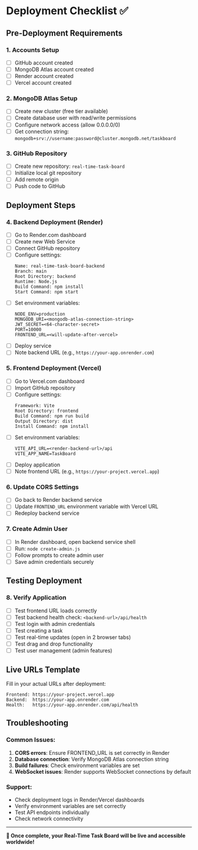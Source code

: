 # Deployment Checklist ✅

## Pre-Deployment Requirements

### 1. Accounts Setup
- [ ] GitHub account created
- [ ] MongoDB Atlas account created
- [ ] Render account created  
- [ ] Vercel account created

### 2. MongoDB Atlas Setup
- [ ] Create new cluster (free tier available)
- [ ] Create database user with read/write permissions
- [ ] Configure network access (allow 0.0.0.0/0)
- [ ] Get connection string: `mongodb+srv://username:password@cluster.mongodb.net/taskboard`

### 3. GitHub Repository
- [ ] Create new repository: `real-time-task-board`
- [ ] Initialize local git repository
- [ ] Add remote origin
- [ ] Push code to GitHub

## Deployment Steps

### 4. Backend Deployment (Render)
- [ ] Go to Render.com dashboard
- [ ] Create new Web Service
- [ ] Connect GitHub repository
- [ ] Configure settings:
  ```
  Name: real-time-task-board-backend
  Branch: main
  Root Directory: backend
  Runtime: Node.js  
  Build Command: npm install
  Start Command: npm start
  ```
- [ ] Set environment variables:
  ```
  NODE_ENV=production
  MONGODB_URI=<mongodb-atlas-connection-string>
  JWT_SECRET=<64-character-secret>
  PORT=10000
  FRONTEND_URL=<will-update-after-vercel>
  ```
- [ ] Deploy service
- [ ] Note backend URL (e.g., `https://your-app.onrender.com`)

### 5. Frontend Deployment (Vercel)
- [ ] Go to Vercel.com dashboard
- [ ] Import GitHub repository
- [ ] Configure settings:
  ```
  Framework: Vite
  Root Directory: frontend
  Build Command: npm run build
  Output Directory: dist
  Install Command: npm install
  ```
- [ ] Set environment variables:
  ```
  VITE_API_URL=<render-backend-url>/api
  VITE_APP_NAME=TaskBoard
  ```
- [ ] Deploy application
- [ ] Note frontend URL (e.g., `https://your-project.vercel.app`)

### 6. Update CORS Settings
- [ ] Go back to Render backend service
- [ ] Update `FRONTEND_URL` environment variable with Vercel URL
- [ ] Redeploy backend service

### 7. Create Admin User
- [ ] In Render dashboard, open backend service shell
- [ ] Run: `node create-admin.js`
- [ ] Follow prompts to create admin user
- [ ] Save admin credentials securely

## Testing Deployment

### 8. Verify Application
- [ ] Test frontend URL loads correctly
- [ ] Test backend health check: `<backend-url>/api/health`
- [ ] Test login with admin credentials
- [ ] Test creating a task
- [ ] Test real-time updates (open in 2 browser tabs)
- [ ] Test drag and drop functionality
- [ ] Test user management (admin features)

## Live URLs Template

Fill in your actual URLs after deployment:

```
Frontend: https://your-project.vercel.app
Backend:  https://your-app.onrender.com
Health:   https://your-app.onrender.com/api/health
```

## Troubleshooting

### Common Issues:
1. **CORS errors**: Ensure FRONTEND_URL is set correctly in Render
2. **Database connection**: Verify MongoDB Atlas connection string
3. **Build failures**: Check environment variables are set
4. **WebSocket issues**: Render supports WebSocket connections by default

### Support:
- Check deployment logs in Render/Vercel dashboards
- Verify environment variables are set correctly
- Test API endpoints individually
- Check network connectivity

---

**🎉 Once complete, your Real-Time Task Board will be live and accessible worldwide!**

